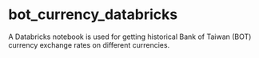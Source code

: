 # bot_currency_databricks
A Databricks notebook is used for getting historical Bank of Taiwan (BOT) currency exchange rates on different currencies.
